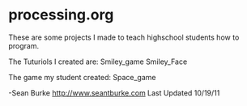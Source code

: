 processing.org
==============

These are some projects I made to teach highschool students how to program. 


The Tuturiols I created are:
Smiley_game
Smiley_Face

The game my student created:
Space_game


-Sean Burke http://www.seantburke.com 
Last Updated 10/19/11
